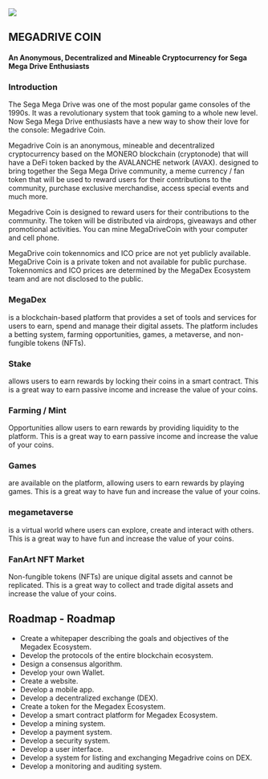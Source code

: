 <span style="width:100%; text-align:center; margin:0px auto;">
<img src="https://avatars.githubusercontent.com/u/124246008?s=100&u=a5bd256981854b0f0dbbbb3e9c23b301b97a7281&v=4"/>
</span>

## MEGADRIVE COIN
#### An Anonymous, Decentralized and Mineable Cryptocurrency for Sega Mega Drive Enthusiasts

### Introduction
The Sega Mega Drive was one of the most popular game consoles of the 1990s. It was a revolutionary system that took gaming to a whole new level. Now Sega Mega Drive enthusiasts have a new way to show their love for the console: Megadrive Coin.

Megadrive Coin is an anonymous, mineable and decentralized cryptocurrency based on the MONERO blockchain (cryptonode) that will have a DeFi token backed by the AVALANCHE network (AVAX). designed to bring together the Sega Mega Drive community, a meme currency / fan token that will be used to reward users for their contributions to the community, purchase exclusive merchandise, access special events and much more.

Megadrive Coin is designed to reward users for their contributions to the community. The token will be distributed via airdrops, giveaways and other promotional activities. You can mine MegaDriveCoin with your computer and cell phone.

MegaDrive coin tokennomics and ICO price are not yet publicly available. MegaDrive Coin is a private token and not available for public purchase. Tokennomics and ICO prices are determined by the MegaDex Ecosystem team and are not disclosed to the public.

### MegaDex
is a blockchain-based platform that provides a set of tools and services for users to earn, spend and manage their digital assets. The platform includes a betting system, farming opportunities, games, a metaverse, and non-fungible tokens (NFTs).

### Stake
allows users to earn rewards by locking their coins in a smart contract. This is a great way to earn passive income and increase the value of your coins.

### Farming / Mint
Opportunities allow users to earn rewards by providing liquidity to the platform. This is a great way to earn passive income and increase the value of your coins.

### Games
are available on the platform, allowing users to earn rewards by playing games. This is a great way to have fun and increase the value of your coins.

### megametaverse
is a virtual world where users can explore, create and interact with others. This is a great way to have fun and increase the value of your coins.

### FanArt NFT Market
Non-fungible tokens (NFTs) are unique digital assets and cannot be replicated. This is a great way to collect and trade digital assets and increase the value of your coins.

## Roadmap - Roadmap
* Create a whitepaper describing the goals and objectives of the Megadex Ecosystem.
* Develop the protocols of the entire blockchain ecosystem.
* Design a consensus algorithm.
* Develop your own Wallet.
* Create a website.
* Develop a mobile app.
* Develop a decentralized exchange (DEX).
* Create a token for the Megadex Ecosystem.
* Develop a smart contract platform for Megadex Ecosystem.
* Develop a mining system.
* Develop a payment system.
* Develop a security system.
* Develop a user interface.
* Develop a system for listing and exchanging Megadrive coins on DEX.
* Develop a monitoring and auditing system.
